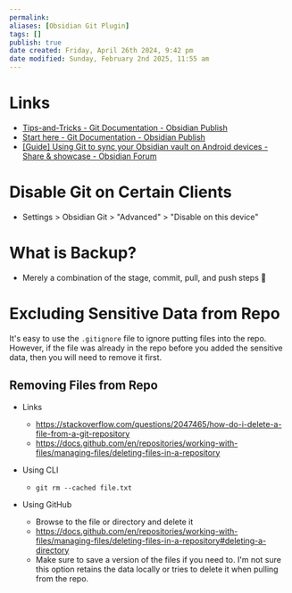 ```yaml
---
permalink:
aliases: [Obsidian Git Plugin]
tags: []
publish: true
date created: Friday, April 26th 2024, 9:42 pm
date modified: Sunday, February 2nd 2025, 11:55 am
---
```


# Links

- [Tips-and-Tricks - Git Documentation - Obsidian Publish](https://publish.obsidian.md/git-doc/Tips-and-Tricks) 
- [Start here - Git Documentation - Obsidian Publish](https://publish.obsidian.md/git-doc/Start+here) 
- [[Guide] Using Git to sync your Obsidian vault on Android devices - Share & showcase - Obsidian Forum](https://forum.obsidian.md/t/guide-using-git-to-sync-your-obsidian-vault-on-android-devices/41887)

# Disable Git on Certain Clients

- Settings > Obsidian Git > "Advanced" > "Disable on this device"

# What is Backup?

- Merely a combination of the stage, commit, pull, and push steps 🙂

# Excluding Sensitive Data from Repo

It's easy to use the `.gitignore` file to ignore putting files into the repo. However, if the file was already in the repo before you added the sensitive data, then you will need to remove it first.

## Removing Files from Repo

- Links
  - https://stackoverflow.com/questions/2047465/how-do-i-delete-a-file-from-a-git-repository
  - https://docs.github.com/en/repositories/working-with-files/managing-files/deleting-files-in-a-repository

- Using CLI
  - `git rm --cached file.txt`

- Using GitHub
  - Browse to the file or directory and delete it 
  - https://docs.github.com/en/repositories/working-with-files/managing-files/deleting-files-in-a-repository#deleting-a-directory
  - Make sure to save a version of the files if you need to. I'm not sure this option retains the data locally or tries to delete it when pulling from the repo.

  